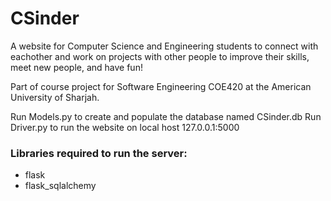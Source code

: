# CSinder
A website for Computer Science and Engineering students to connect with eachother and work on projects with other people to improve their skills, meet new people, and have fun!

Part of course project for Software Engineering COE420 at the American University of Sharjah.

Run Models.py to create and populate the database named CSinder.db
Run Driver.py to run the website on local host 127.0.0.1:5000


### Libraries required to run the server:
  - flask
  - flask_sqlalchemy
